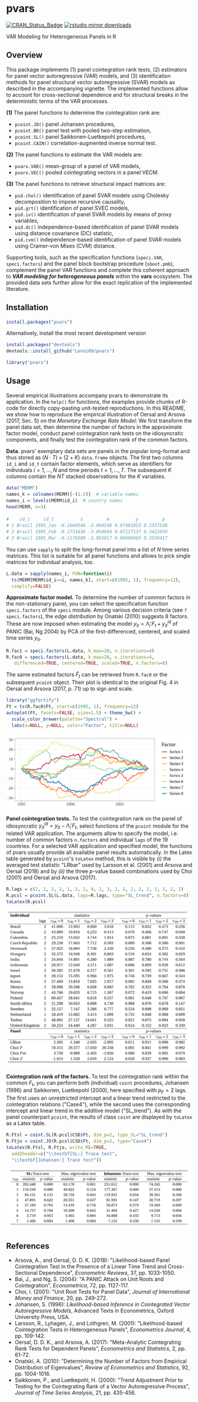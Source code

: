 pvars
=====

[![CRAN\_Status\_Badge](http://www.r-pkg.org/badges/version/pvars)](https://cran.r-project.org/package=pvars) 
[![rstudio mirror downloads](http://cranlogs.r-pkg.org/badges/grand-total/pvars)](https://cran.r-project.org/package=pvars)

VAR Modeling for Heterogeneous Panels in R


## Overview

This package implements (1) panel cointegration rank tests, (2) estimators for panel vector autoregressive (VAR) models, and (3) identification methods for panel structural vector autoregressive (SVAR) models as described in the accompanying vignette. The implemented functions allow to account for cross-sectional dependence and for structural breaks in the deterministic terms of the VAR processes.

**(1)** The panel functions to determine the cointegration rank are: 

-   `pcoint.JO()` panel Johansen procedures, 
-   `pcoint.BR()` panel test with pooled two-step estimation, 
-   `pcoint.SL()` panel Saikkonen-Luetkepohl procedures, 
-   `pcoint.CAIN()` correlation-augmented inverse normal test.

**(2)** The panel functions to estimate the VAR models are: 

-   `pvarx.VAR()` mean-group of a panel of VAR models, 
-   `pvarx.VEC()` pooled cointegrating vectors in a panel VECM.

**(3)** The panel functions to retrieve structural impact matrices are: 

-   `pid.chol()` identification of panel SVAR models using Cholesky decomposition to impose recursive causality, 
-   `pid.grt()` identification of panel SVEC models, 
-   `pid.iv()` identification of panel SVAR models by means of proxy variables, 
-   `pid.dc()` independence-based identification of panel SVAR models using distance covariance (DC) statistic, 
-   `pid.cvm()` independence-based identification of panel SVAR models using Cramer-von Mises (CVM) distance.

Supporting tools, such as the specification functions (`speci.VAR`, `speci.factors`) and the panel block bootstrap procedure (`sboot.pmb`), complement the panel VAR functions and complete this coherent approach to ***VAR modeling for heterogeneous panels*** within the **vars** ecosystem. The provided data sets further allow for the exact replication of the implemented literature.


## Installation

``` r
install.packages("pvars")
```

Alternatively, install the most recent development version

``` r
install.packages("devtools")
devtools::install_github("Lenni89/pvars")
```

``` r
library("pvars")
```


## Usage

Several empirical illustrations accompany pvars to demonstrate its application. In the `help()` for functions, the examples provide chunks of R-code for directly copy-pasting unit-tested reproductions. In this README, we show how to reproduce the empirical illustration of Oersal and Arsova (2017, Sec. 5) on the *Monetary Exchange Rate Model*: We first transform the panel data set, then determine the number of factors in the approximate factor model, conduct panel cointegration rank tests on the idiosyncratic components, and finally test the cointegration rank of the common factors.

**Data.** pvars' exemplary data sets are panels in the popular long-format and thus stored as $(N \cdot T ) \times (2 + K )$ `data.frame` objects. The first two columns `id_i` and `id_t` contain factor elements, which serve as identifiers for individuals $i = 1,\ldots,N$ and time periods $t = 1,\ldots,T$. The subsequent $K$ columns contain the $NT$ stacked observations for the $K$ variables. 

``` r
data("MERM")
names_k = colnames(MERM)[-(1:2)]  # variable names
names_i = levels(MERM$id_i)  # country names
head(MERM, n=3)

#    id_i     id_t          s         m          y         p
# 1 Brazil 1995_Jan -0.1660546 -3.094546 0.07401953 0.3357538
# 2 Brazil 1995_Feb -0.1731636 -3.054644 0.07127137 0.3422039
# 3 Brazil 1995_Mar -0.1176580 -3.055017 0.06986985 0.3539417
```

You can use `sapply` to split the long-format panel into a list of $N$ time series matrices. This list is suitable for all panel functions and allows to pick single matrices for individual analysis, too.

``` r
L.data = sapply(names_i, FUN=function(i)
  ts(MERM[MERM$id_i==i, names_k], start=c(1995, 1), frequency=12),
  simplify=FALSE)
```


**Approximate factor model.** To determine the number of common factors in the non-stationary panel, you can select the specification function `speci.factors` of the `speci` module. Among various decision criteria (see `?speci.factors`), the *edge distribution* by Onatski (2010) suggests 8 factors. These are now imposed when estimating the model $y_{it} = \Lambda_i'F_t + y_{it}^{id}$ of PANIC (Bai, Ng 2004) by PCA of the first-differenced, centered, and scaled time series $y_{it}$.

``` r
R.fac1 = speci.factors(L.data, k_max=20, n.iterations=4)
R.fac0 = speci.factors(L.data, k_max=20, n.iterations=4, 
   differenced=TRUE, centered=TRUE, scaled=TRUE, n.factors=8)
```

The same estimated factors $\hat{F}_t$ can be retrieved from `R.fac0` or the subsequent `pcoint` object. Their plot is identical to the original Fig. 4 in Oersal and Arsova (2017, p. 71) up to sign and scale.

``` r
library("ggfortify")
Ft = ts(R.fac0$Ft, start=c(1995, 1), frequency=12)
autoplot(Ft, facets=FALSE, size=1.5) + theme_bw() +
  scale_color_brewer(palette="Spectral") +
  labs(x=NULL, y=NULL, color="Factor", title=NULL)
```

![](inst/images/Fig_Factors.png)


**Panel cointegration tests.** To test the cointegration rank on the panel of idiosyncratic $y_{it}^{id} = y_{it}-\Lambda_i'F_t$, select functions of the `pcoint` module for the related VAR application. The arguments allow to specify the model, i.e. number of common factors `n.factors` and individual `lags` of the 19 countries. For a selected VAR application and specified model, the functions of pvars usually provide all available panel results automatically. In the Latex table generated by `pcoint`'s `toLatex` method, this is visible by *(i)* the averaged test statistic "LRbar" used by Larsson et al. (2001) and Arsova and Oersal (2018) and by *(ii)* the three $p$-value based combinations used by Choi (2001) and Oersal and Arsova (2017).

``` r
R.lags = c(2, 2, 2, 2, 1, 2, 2, 4, 2, 3, 2, 2, 2, 2, 2, 1, 1, 2, 2)
R.pcsl = pcoint.SL(L.data, lags=R.lags, type="SL_trend", n.factors=8)
toLatex(R.pcsl)
```

![](inst/images/Tab_MERM.png)


**Cointegration rank of the factors.** To test the cointegration rank within the common $F_t$, you can perform both (individual) `coint` procedures, Johansen (1996) and Saikkonen, Luetkepohl (2000), here specified with $p_F=2$ lags. The first uses an unrestricted intercept and a linear trend restricted to the cointegration relations ("Case4"), while the second uses the corresponding intercept and linear trend in the additive model ("SL_trend"). As with the panel counterpart `pcoint`, the results of class `coint` are displayed by `toLatex` as a Latex table.

``` r
R.Ftsl = coint.SL(R.pcsl$CSD$Ft, dim_p=2, type_SL="SL_trend")
R.Ftjo = coint.JO(R.pcsl$CSD$Ft, dim_p=2, type="Case4")
toLatex(R.Ftsl, R.Ftjo, write_ME=TRUE,
  add2header=c("\\textbf{SL:} Trace test",
  "\\textbf{Johansen:} Trace test"))
```

![](inst/images/Tab_MERMft.png)


## References

-   Arsova, A., and Oersal, D. D. K. (2018): "Likelihood-based Panel Cointegration Test in the Presence of a Linear Time Trend and Cross-Sectional Dependence", *Econometric Reviews*, 37, pp. 1033-1050.
-   Bai, J., and Ng, S. (2004): "A PANIC Attack on Unit Roots and Cointegration", *Econometrica*, 72, pp. 1127-117.
-   Choi, I. (2001): "Unit Root Tests for Panel Data", *Journal of International Money and Finance*, 20, pp. 249-272.
-   Johansen, S. (1996): *Likelihood-based Inference in Cointegrated Vector Autoregressive Models*, Advanced Texts in Econometrics, Oxford University Press, USA.
-   Larsson, R., Lyhagen, J., and Lothgren, M. (2001): "Likelihood-based Cointegration Tests in Heterogeneous Panels", *Econometrics Journal*, 4, pp. 109-142.
-   Oersal, D. D. K., and Arsova, A. (2017): "Meta-Analytic Cointegrating Rank Tests for Dependent Panels", *Econometrics and Statistics*, 2, pp. 61-72.
-   Onatski, A. (2010): "Determining the Number of Factors from Empirical Distribution of Eigenvalues", *Review of Econometrics and Statistics*, 92, pp. 1004-1016.
-   Saikkonen, P., and Luetkepohl, H. (2000): "Trend Adjustment Prior to Testing for the Cointegrating Rank of a Vector Autoregressive Process", *Journal of Time Series Analysis*, 21, pp. 435-456.

